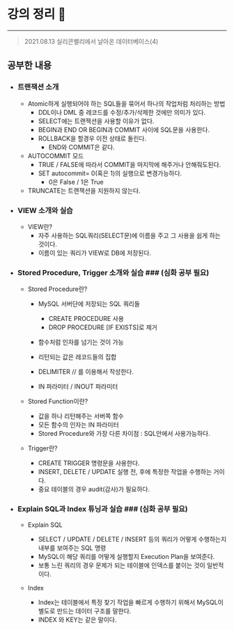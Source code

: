 # 강의 정리 🚀
___

> 2021.08.13 실리콘밸리에서 날아온 데이터베이스(4)

## 공부한 내용

- ### 트랜잭션 소개 ###
    - Atomic하게 실행되어야 하는 SQL들을 묶어서 하나의 작업처럼 처리하는 방법
        - DDL이나 DML 중 레코드를 수정/추가/삭제한 것에만 의미가 있다.
        - SELECT에는 트랜잭션을 사용할 이유가 없다.
        - BEGIN과 END OR BEGIN과 COMMIT 사이에 SQL문을 사용한다.
        - ROLLBACK을 할경우 이전 상태로 돌린다.
            - END와 COMMIT은 같다.
    - AUTOCOMMIT 모드
        - TRUE / FALSE에 따라서 COMMIT을 마지막에 해주거나 안해줘도된다.
        - SET autocommit= 0(혹은 1)의 실행으로 변경가능하다. 
            - 0은 False / 1은 True
    - TRUNCATE는 트랜잭션을 지원하지 않는다.


- ### VIEW 소개와 실습 ###
    - VIEW란?
        - 자주 사용하는 SQL쿼리(SELECT문)에 이름을 주고 그 사용을 쉽게 하는 것이다.
        - 이름이 있는 쿼리가 VIEW로 DB에 저장된다.
    
    
- ### Stored Procedure, Trigger 소개와 실습 ### (심화 공부 필요)
    - Stored Procedure란?
        - MySQL 서버단에 저장되는 SQL 쿼리들
            - CREATE PROCEDURE 사용
            - DROP PROCEDURE [IF EXISTS]로 제거
        - 함수처럼 인자를 넘기는 것이 가능
        - 리턴되는 값은 레코드들의 집합
        
        - DELIMITER // 를 이용해서 작성한다.

        - IN 파라미터 / INOUT 파라미터
    - Stored Function이란?
        - 값을 하나 리턴해주는 서버쪽 함수
        - 모든 함수의 인자는 IN 파라미터
        - Stored Procedure와 가장 다른 차이점 : SQL안에서 사용가능하다.

    - Trigger란?
        - CREATE TRIGGER 명령문을 사용한다.
        - INSERT, DELETE / UPDATE 실행 전, 후에 특정한 작업을 수행하는 거이다.
        - 중요 테이블의 경우 audit(감사)가 필요하다.



- ### Explain SQL과 Index 튜닝과 실습 ### (심화 공부 필요)
    - Explain SQL
        - SELECT / UPDATE / DELETE / INSERT 등의 쿼리가 어떻게 수행하는지 내부를 보여주는 SQL 명령
        - MySQL이 해당 쿼리를 어떻게 실행할지 Execution Plan을 보여준다.
        - 보통 느린 쿼리의 경우 문제가 되는 테이블에 인덱스를 붙이는 것이 일반적이다.

    - Index
        - Index는 테이블에서 특정 찾기 작업을 빠르게 수행하기 위해서 MySQL이 별도로 만드는 데이터 구조를 말한다.
        - INDEX 와 KEY는 같은 말이다.
        